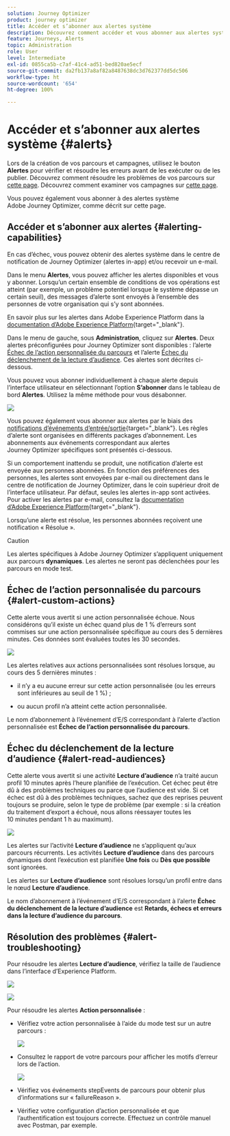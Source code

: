 ```yaml
---
solution: Journey Optimizer
product: journey optimizer
title: Accéder et s’abonner aux alertes système
description: Découvrez comment accéder et vous abonner aux alertes système.
feature: Journeys, Alerts
topic: Administration
role: User
level: Intermediate
exl-id: 0855ca5b-c7af-41c4-ad51-bed820ae5ecf
source-git-commit: da2fb137a8af82a8487638dc3d762377dd5dc506
workflow-type: ht
source-wordcount: '654'
ht-degree: 100%

---
```


# Accéder et s’abonner aux alertes système {#alerts}

Lors de la création de vos parcours et campagnes, utilisez le bouton **Alertes** pour vérifier et résoudre les erreurs avant de les exécuter ou de les publier. Découvrez comment résoudre les problèmes de vos parcours sur [cette page](../building-journeys/troubleshooting.md). Découvrez comment examiner vos campagnes sur [cette page](../campaigns/review-activate-campaign.md).

Vous pouvez également vous abonner à des alertes système Adobe Journey Optimizer, comme décrit sur cette page.

## Accéder et s’abonner aux alertes {#alerting-capabilities}

En cas d’échec, vous pouvez obtenir des alertes système dans le centre de notification de Journey Optimizer (alertes in-app) et/ou recevoir un e-mail.

Dans le menu **Alertes**, vous pouvez afficher les alertes disponibles et vous y abonner. Lorsqu’un certain ensemble de conditions de vos opérations est atteint (par exemple, un problème potentiel lorsque le système dépasse un certain seuil), des messages d’alerte sont envoyés à l’ensemble des personnes de votre organisation qui s’y sont abonnées.

<!--These messages can repeat over a pre-defined time interval until the alert has been resolved.-->

En savoir plus sur les alertes dans Adobe Experience Platform dans la [documentation d’Adobe Experience Platform](https://experienceleague.adobe.com/docs/experience-platform/observability/alerts/overview.html?lang=fr){target="_blank"}.

Dans le menu de gauche, sous **Administration**, cliquez sur **Alertes**. Deux alertes préconfigurées pour Journey Optimizer sont disponibles : l’alerte [Échec de l’action personnalisée du parcours](#alert-custom-actions) et l’alerte [Échec du déclenchement de la lecture d’audience](#alert-read-audiences). Ces alertes sont décrites ci-dessous.

Vous pouvez vous abonner individuellement à chaque alerte depuis l’interface utilisateur en sélectionnant l’option **S’abonner** dans le tableau de bord **Alertes**. Utilisez la même méthode pour vous désabonner.

![](assets/alert-subscribe.png)

Vous pouvez également vous abonner aux alertes par le biais des [notifications d’événements d’entrée/sortie](https://experienceleague.adobe.com/docs/experience-platform/observability/alerts/subscribe.html?lang=fr){target="_blank"}. Les règles d’alerte sont organisées en différents packages d’abonnement. Les abonnements aux événements correspondant aux alertes Journey Optimizer spécifiques sont présentés ci-dessous.

Si un comportement inattendu se produit, une notification d’alerte est envoyée aux personnes abonnées. En fonction des préférences des personnes, les alertes sont envoyées par e-mail ou directement dans le centre de notification de Journey Optimizer, dans le coin supérieur droit de l’interface utilisateur. Par défaut, seules les alertes in-app sont activées. Pour activer les alertes par e-mail, consultez la [documentation d’Adobe Experience Platform](https://experienceleague.adobe.com/docs/experience-platform/observability/alerts/ui.html?lang=fr#enable-email-alerts){target="_blank"}.

Lorsqu’une alerte est résolue, les personnes abonnées reçoivent une notification « Résolue ».

>[!CAUTION]
>
>Les alertes spécifiques à Adobe Journey Optimizer s’appliquent uniquement aux parcours **dynamiques**. Les alertes ne seront pas déclenchées pour les parcours en mode test.

## Échec de l’action personnalisée du parcours {#alert-custom-actions}

Cette alerte vous avertit si une action personnalisée échoue. Nous considérons qu’il existe un échec quand plus de 1 % d’erreurs sont commises sur une action personnalisée spécifique au cours des 5 dernières minutes. Ces données sont évaluées toutes les 30 secondes.

![](assets/alerts-custom-action.png)

Les alertes relatives aux actions personnalisées sont résolues lorsque, au cours des 5 dernières minutes :

* il n’y a eu aucune erreur sur cette action personnalisée (ou les erreurs sont inférieures au seuil de 1 %) ;

* ou aucun profil n’a atteint cette action personnalisée.

Le nom d’abonnement à l’événement d’E/S correspondant à l’alerte d’action personnalisée est **Échec de l’action personnalisée du parcours**.

## Échec du déclenchement de la lecture d’audience {#alert-read-audiences}

Cette alerte vous avertit si une activité **Lecture d’audience** n’a traité aucun profil 10 minutes après l’heure planifiée de l’exécution. Cet échec peut être dû à des problèmes techniques ou parce que l’audience est vide. Si cet échec est dû à des problèmes techniques, sachez que des reprises peuvent toujours se produire, selon le type de problème (par exemple : si la création du traitement d’export a échoué, nous allons réessayer toutes les 10 minutes pendant 1 h au maximum).

![](assets/alerts1.png)

Les alertes sur l’activité **Lecture d’audience** ne s’appliquent qu’aux parcours récurrents. Les activités **Lecture d’audience** dans des parcours dynamiques dont l’exécution est planifiée **Une fois** ou **Dès que possible** sont ignorées.

Les alertes sur **Lecture d’audience** sont résolues lorsqu’un profil entre dans le nœud **Lecture d’audience**.

Le nom d’abonnement à l’événement d’E/S correspondant à l’alerte **Échec du déclenchement de la lecture d’audience** est **Retards, échecs et erreurs dans la lecture d’audience du parcours**.

## Résolution des problèmes {#alert-troubleshooting}

Pour résoudre les alertes **Lecture d’audience**, vérifiez la taille de l’audience dans l’interface d’Experience Platform.

![](assets/alert-troubleshooting-0.png)

![](assets/alert-troubleshooting-1.png)

Pour résoudre les alertes **Action personnalisée** :

* Vérifiez votre action personnalisée à l’aide du mode test sur un autre parcours :

  ![](assets/alert-troubleshooting-2.png)

* Consultez le rapport de votre parcours pour afficher les motifs d’erreur lors de l’action.

  ![](assets/alert-troubleshooting-3.png)

* Vérifiez vos événements stepEvents de parcours pour obtenir plus d’informations sur « failureReason ».

* Vérifiez votre configuration d’action personnalisée et que l’authentification est toujours correcte. Effectuez un contrôle manuel avec Postman, par exemple.
